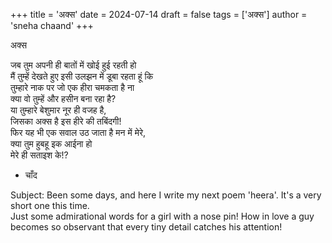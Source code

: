 +++ 
title = 'अक्स' 
date = 2024-07-14 
draft = false 
tags = ['अक्स'] 
author = 'sneha chaand' 
+++

अक्स

जब तुम अपनी ही बातों में खोई हुई रहती हो\
मैं तुम्हें देखते हुए इसी उलझन में डूबा रहता हूं कि\
तुम्हारे नाक पर जो एक हीरा चमकता है ना\
क्या वो तुम्हें और हसीन बना रहा है?\
या तुम्हारे बेशुमार नूर ही वजह है,\
जिसका अक्स है इस हीरे की तबिंदगी!\
फिर यह भी एक सवाल उठ जाता है मन में मेरे,\
क्या तुम हुबहू इक आईना हो\
मेरे ही सताइश के!?

- चाँद


Subject: Been some days, and here I write my next poem 'heera'. It's a very short one this time.\
Just some admirational words for a girl with a nose pin! How in love a guy becomes so observant that every tiny detail catches his attention!
